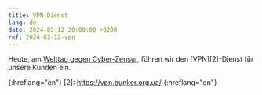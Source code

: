 ```yaml
---
title: VPN-Dienst
lang: de
date: 2024-03-12 20:00:00 +0200
ref: 2024-03-12-vpn
---
```


Heute, am [Welttag gegen Cyber-Zensur][1],
führen wir den [VPN][2]-Dienst für unsere Kunden ein.

[1]: https://en.wikipedia.org/wiki/World_Day_Against_Cyber_Censorship
{:hreflang="en"}
[2]: https://vpn.bunker.org.ua/
{:hreflang="en"}
